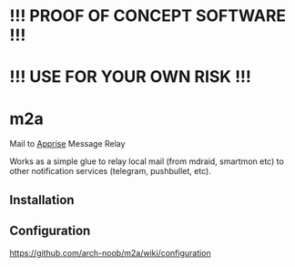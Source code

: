 # !!! PROOF OF CONCEPT SOFTWARE !!!
# !!! USE FOR YOUR OWN RISK !!!

# m2a
Mail to [Apprise](https://github.com/caronc/apprise) Message Relay

Works as a simple glue to relay local mail (from mdraid, smartmon etc) to other notification services (telegram, pushbullet, etc).

## Installation

## Configuration
https://github.com/arch-noob/m2a/wiki/configuration
